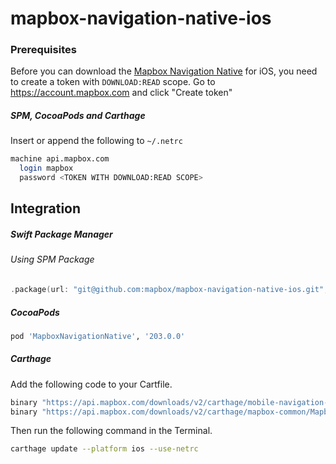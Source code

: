 # mapbox-navigation-native-ios

### Prerequisites

Before you can download the [Mapbox Navigation Native](https://github.com/mapbox/mapbox-navigation-native) for iOS, you need to create a token with `DOWNLOAD:READ` scope.
Go to https://account.mapbox.com and click "Create token"

##### SPM, CocoaPods and Carthage
Insert or append the following to `~/.netrc`

```bash
machine api.mapbox.com
  login mapbox
  password <TOKEN WITH DOWNLOAD:READ SCOPE>
```

## Integration

##### Swift Package Manager

###### Using SPM Package

```swift
.package(url: "git@github.com:mapbox/mapbox-navigation-native-ios.git", from: "203.0.0"),
```

##### CocoaPods

```ruby
pod 'MapboxNavigationNative', '203.0.0'
```

##### Carthage

Add the following code to your Cartfile.

```bash
binary "https://api.mapbox.com/downloads/v2/carthage/mobile-navigation-native/MapboxNavigationNative.json" == 203.0.0
binary "https://api.mapbox.com/downloads/v2/carthage/mapbox-common/MapboxCommon-ios.json" == 23.9.0
```

Then run the following command in the Terminal.
```bash
carthage update --platform ios --use-netrc
```
